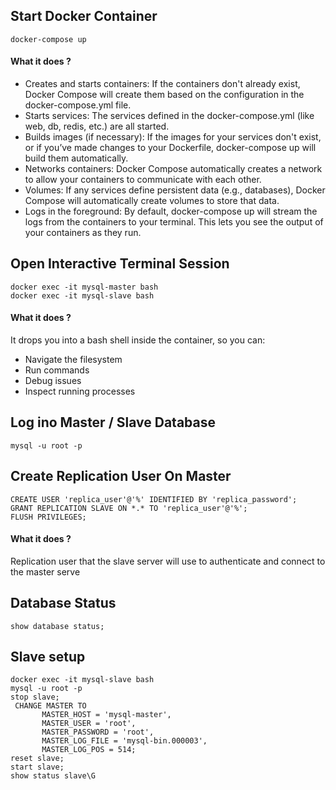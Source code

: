 ## Start Docker Container 
```
docker-compose up
```
#### What it does ?
* Creates and starts containers: If the containers don't already exist, Docker Compose will create them based on the configuration in the docker-compose.yml file.
* Starts services: The services defined in the docker-compose.yml (like web, db, redis, etc.) are all started.
* Builds images (if necessary): If the images for your services don't exist, or if you’ve made changes to your Dockerfile, docker-compose up will build them automatically.
* Networks containers: Docker Compose automatically creates a network to allow your containers to communicate with each other.
* Volumes: If any services define persistent data (e.g., databases), Docker Compose will automatically create volumes to store that data.
* Logs in the foreground: By default, docker-compose up will stream the logs from the containers to your terminal. This lets you see the output of your containers as they run.

## Open Interactive Terminal Session 
```
docker exec -it mysql-master bash
docker exec -it mysql-slave bash
```
#### What it does ?
It drops you into a bash shell inside the container, so you can:
* Navigate the filesystem
* Run commands
* Debug issues
* Inspect running processes

## Log ino Master / Slave Database 
```
mysql -u root -p
```

## Create Replication User On Master
```
CREATE USER 'replica_user'@'%' IDENTIFIED BY 'replica_password';
GRANT REPLICATION SLAVE ON *.* TO 'replica_user'@'%';
FLUSH PRIVILEGES;
```
#### What it does ?
Replication user that the slave server will use to authenticate and connect to the master serve

## Database Status 
```
show database status;
```

## Slave setup 
```
docker exec -it mysql-slave bash
mysql -u root -p
stop slave;
 CHANGE MASTER TO
       MASTER_HOST = 'mysql-master',
       MASTER_USER = 'root',
       MASTER_PASSWORD = 'root',
       MASTER_LOG_FILE = 'mysql-bin.000003',
       MASTER_LOG_POS = 514;
reset slave;
start slave;
show status slave\G

```
 

